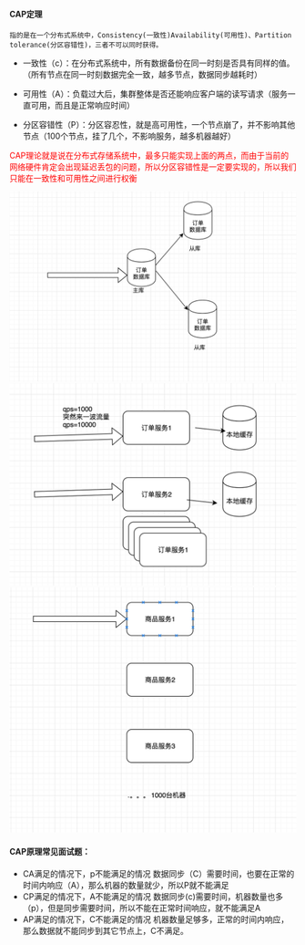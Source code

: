 
#### CAP定理
    指的是在一个分布式系统中，Consistency(一致性)Availability(可用性)、Partition tolerance(分区容错性)，三者不可以同时获得。

+ 一致性（c）：在分布式系统中，所有数据备份在同一时刻是否具有同样的值。（所有节点在同一时刻数据完全一致，越多节点，数据同步越耗时）
    
+ 可用性（A）：负载过大后，集群整体是否还能响应客户端的读写请求（服务一直可用，而且是正常响应时间）

+ 分区容错性（P）：分区容忍性，就是高可用性，一个节点崩了，并不影响其他节点（100个节点，挂了几个，不影响服务，越多机器越好）

<font color = "red">CAP理论就是说在分布式存储系统中，最多只能实现上面的两点，而由于当前的网络硬件肯定会出现延迟丢包的问题，所以分区容错性是一定要实现的，所以我们只能在一致性和可用性之间进行权衡</font>

![一致性](/springcloud核心组件/images/一致性.png)
![可用性](/springcloud核心组件/images/可用性.png)
![分区容错性](/springcloud核心组件/images/分区容错性.png)



#### CAP原理常见面试题：
+ CA满足的情况下，p不能满足的情况
    数据同步（C）需要时间，也要在正常的时间内响应（A），那么机器的数量就少，所以P就不能满足
+ CP满足的情况下，A不能满足的情况
    数据同步(c)需要时间，机器数量也多（p），但是同步需要时间，所以不能在正常时间响应，就不能满足A
+ AP满足的情况下，C不能满足的情况
    机器数量足够多，正常的时间内响应，那么数据就不能同步到其它节点上，C不满足。 

